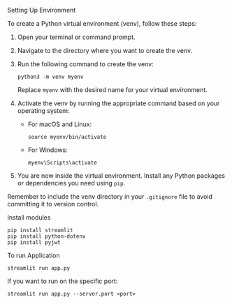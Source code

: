 Setting Up Environment

To create a Python virtual environment (venv), follow these steps:

1. Open your terminal or command prompt.
2. Navigate to the directory where you want to create the venv.
3. Run the following command to create the venv:

    ```
    python3 -m venv myenv
    ```

    Replace `myenv` with the desired name for your virtual environment.

4. Activate the venv by running the appropriate command based on your operating system:

    - For macOS and Linux:

      ```
      source myenv/bin/activate
      ```

    - For Windows:

      ```
      myenv\Scripts\activate
      ```

5. You are now inside the virtual environment. Install any Python packages or dependencies you need using `pip`.

Remember to include the venv directory in your `.gitignore` file to avoid committing it to version control.

Install modules
  ```
  pip install streamlit
  pip install python-dotenv
  pip install pyjwt
  ```
To run Application

  ```
  streamlit run app.py
  ```

  If you want to run on the specific port:

  ```
  streamlit run app.py --server.port <port>
  ```